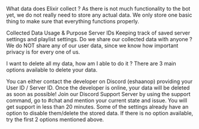 What data does Elixir collect ?
As there is not much functionality to the bot yet, we do not really need to store any actual data. We only store one basic thing to make sure that everything functions properly.

Collected Data	Usage & Purpose
Server IDs	Keeping track of saved server settings and playlist settings.
Do we share our collected data with anyone ?
We do NOT share any of our user data, since we know how important privacy is for every one of us.

I want to delete all my data, how am I able to do it ?
There are 3 main options available to delete your data.

You can either contact the developer on Discord (eshaanop) providing your User ID / Server ID. Once the developer is online, your data will be deleted as soon as possible!
Join our Discord Support Server by using the support command, go to #chat and mention your current state and issue. You will get support in less than 20 minutes.
Some of the settings already have an option to disable them/delete the stored data. If there is no option available, try the first 2 options mentioned above.
